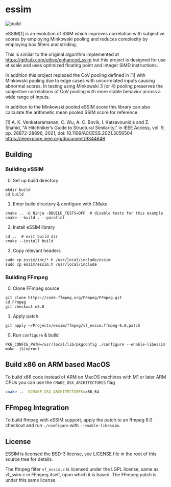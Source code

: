# essim

![build](https://github.com/facebookresearch/essim/actions/workflows/cmake.yml/badge.svg)

eSSIM[1] is an evolution of SSIM which improves correlation with subjective
scores by employing Minkowski pooling and reduces complexity by employing box
filters and striding.

This is similar to the original algorithm implemented at
https://github.com/utlive/enhanced_ssim but this project is designed for use at
scale and uses optimized floating point and integer SIMD instructions.

In addition this project replaced the CoV pooling defined in [1] with Minkowski
pooling due to edge cases with uncorrelated inputs causing abnormal scores. In
testing using Minkowski 3 (or 4) pooling preserves the subjective correlations
of CoV pooling with more stable behavior across a wide range of inputs.

In addition to the Minkowski pooled eSSIM score this library can also calculate
the arithmetic mean pooled SSIM score for reference.

[1] A. K. Venkataramanan, C. Wu, A. C. Bovik, I. Katsavounidis and Z. Shahid, "A
Hitchhiker’s Guide to Structural Similarity," in IEEE Access, vol. 9, pp.
28872-28896, 2021, doi: 10.1109/ACCESS.2021.3056504
https://ieeexplore.ieee.org/document/9344648

## Building

### Building eSSIM

0. Set up build directory
  ```
  mkdir build
  cd build
  ```

1. Enter build directory & configure with CMake
  ```
  cmake .. -G Ninja -DBUILD_TESTS=OFF  # disable tests for this example
  cmake --build . --parallel
  ```

2. Install eSSIM library
  ```
  cd ..  # exit build dir
  cmake --install build
  ```

3. Copy relevant headers
  ```
  sudo cp essim/inc/*.h /usr/local/include/essim
  sudo cp essim/essim.h /usr/local/include
  ```

### Building FFmpeg

0. Clone FFmpeg source
  ```
  git clone https://code.ffmpeg.org/FFmpeg/FFmpeg.git
  cd FFmpeg
  git checkout n6.0
  ```

1. Apply patch
  ```
  git apply ~/Projects/essim/ffmpeg/vf_essim.ffmpeg-6.0.patch
  ```

0. Run `configure` & build
  ```
  PKG_CONFIG_PATH=/usr/local/lib/pkgconfig ./configure --enable-libessim
  make -j$(nproc)
  ```

## Build x86 on ARM based MacOS

To build x86 code instead of ARM on MacOS machines with M1 or later ARM CPUs you
can use the `CMAKE_OSX_ARCHITECTURES` flag

```sh
cmake .. -DCMAKE_OSX_ARCHITECTURES=x86_64
```

## FFmpeg Integration

To build ffmpeg with eSSIM support, apply the patch to an ffmpeg 6.0 checkout
and run `./configure` with `--enable-libessim`.

## License

ESSIM is licensed the BSD-3 license, see LICENSE file in the root of this source
tree for details.

The ffmpeg filter `vf_essim.c` is licensed under the LGPL license, same as
vf_ssim.c in FFmpeg itself, upon which it is based. The FFmpeg patch is under
this same license.
